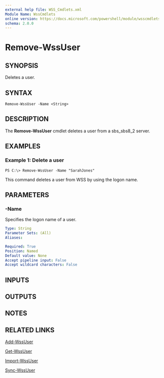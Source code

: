 ```yaml
---
external help file: WSS_Cmdlets.xml
Module Name: WssCmdlets
online version: https://docs.microsoft.com/powershell/module/wsscmdlets/remove-wssuser?view=windowsserver2012-ps&wt.mc_id=ps-gethelp
schema: 2.0.0
---
```


# Remove-WssUser

## SYNOPSIS
Deletes a user.

## SYNTAX

```
Remove-WssUser -Name <String>
```

## DESCRIPTION
The **Remove-WssUser** cmdlet deletes a user from a sbs_sbs8_2 server.

## EXAMPLES

### Example 1: Delete a user
```
PS C:\> Remove-WssUser -Name "SarahJones"
```

This command deletes a user from WSS by using the logon name.

## PARAMETERS

### -Name
Specifies the logon name of a user.

```yaml
Type: String
Parameter Sets: (All)
Aliases: 

Required: True
Position: Named
Default value: None
Accept pipeline input: False
Accept wildcard characters: False
```

## INPUTS

## OUTPUTS

## NOTES

## RELATED LINKS

[Add-WssUser](./Add-WssUser.md)

[Get-WssUser](./Get-WssUser.md)

[Import-WssUser](./Import-WssUser.md)

[Sync-WssUser](./Sync-WssUser.md)

